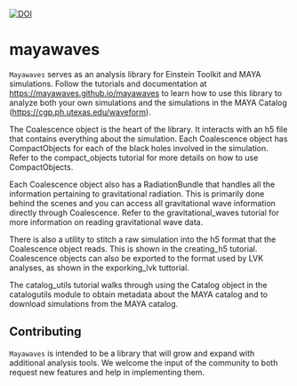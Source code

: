 [![DOI](https://zenodo.org/badge/685792148.svg)](https://zenodo.org/doi/10.5281/zenodo.8339252)

# mayawaves

`Mayawaves` serves as an analysis library for Einstein Toolkit and MAYA simulations. Follow the tutorials and documentation at https://mayawaves.github.io/mayawaves to learn how
to use this library to analyze both your own simulations and the simulations in the MAYA Catalog
(https://cgp.ph.utexas.edu/waveform).

The Coalescence object is the heart of the library. It interacts with an h5 file that contains everything about the
simulation. Each Coalescence object has CompactObjects for each of the black holes involved in the simulation.
Refer to the compact_objects tutorial for more details on how to use CompactObjects.

Each Coalescence object also has a RadiationBundle that handles all the information pertaining to gravitational
radiation. This is primarily done behind the scenes and you can access all gravitational wave information directly
through Coalescence. Refer to the gravitational_waves tutorial for more information on reading gravitational wave data.

There is also a utility to stitch a raw simulation into the h5 format that the Coalescence object reads. This is
shown in the creating_h5 tutorial. Coalescence objects can also be exported to the format used by LVK analyses, as shown in
the exporking_lvk tuttorial.

The catalog_utils tutorial walks through using the Catalog object in the catalogutils module to obtain metadata about
the MAYA catalog and to download simulations from the MAYA catalog.

## Contributing

`Mayawaves` is intended to be a library that will grow and expand with additional analysis tools. We welcome the 
input of the community to both request new features and help in implementing them.

